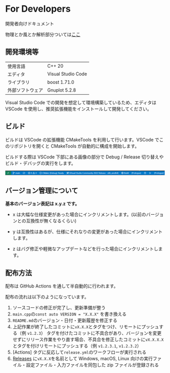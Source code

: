 # For Developers

開発者向けドキュメント

物理とか風とか解析部分ついては[ここ](https://github.com/FROM-THE-EARTH/Prologue/blob/master/docs/DYNAMICS.md)

## 開発環境等

|                  |                    |
| ---------------- | ------------------ |
| 使用言語         | C++ 20             |
| エディタ         | Visual Studio Code |
| ライブラリ       | boost 1.71.0       |
| 外部ソフトウェア | Gnuplot 5.2.8      |

Visual Studio Code での開発を想定して環境構築しているため、エディタは VSCode を使用し、推奨拡張機能をインストールして開発してください。

## ビルド

ビルドは VSCode の拡張機能 CMakeTools を利用して行います。VSCode でこのリポジトリを開くと CMakeTools が自動的に構成を開始します。

ビルドする際は VSCode 下部にある画像の部分で Debug / Release 切り替えやビルド・デバッグの実行をします。

![](vscode.png)

## バージョン管理について

**基本のバージョン表記は x.y.z です。**

- x は大幅な仕様変更があった場合にインクリメントします。(以前のバージョンとの互換性が無くなるくらい)

- y は互換性はあるが、仕様にそれなりの変更があった場合にインクリメントします。

- z はバグ修正や軽微なアップデートなどを行った場合にインクリメントします。

## 配布方法

配布は GitHub Actions を通して半自動的に行われます。

配布の流れは以下のようになっています。

1. ソースコードの修正が完了し、更新準備が整う
2. `main.cpp`の`const auto VERSION = "X.X.X"` を書き換える
3. `README.md`のバージョン・日付・更新履歴を修正する
4. 上記作業が終了したコミットに`vX.X.X`とタグをつけ、リモートにプッシュする（例 `v1.2.3`）
   タグを付けたコミットに不具合があり、バージョンを変更せずにリリース作業をやり直す場合、不具合を修正したコミットに`vX.X.X.X`とタグを付けリモートにプッシュする（例 `v1.2.3.1`, `v1.2.3.2`）
5. [Actions] タグに反応して`release.yml`のワークフローが実行される
6. [Releases](https://github.com/FROM-THE-EARTH/Prologue/releases) に`vX.X.X`を名前として Windows, macOS, Linux 向けの実行ファイル・設定ファイル・入力ファイルを同包した zip ファイルが登録される
